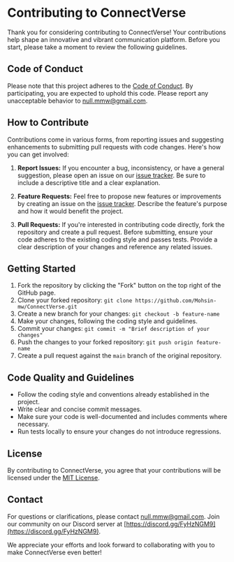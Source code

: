 # Contributing to ConnectVerse

Thank you for considering contributing to ConnectVerse! Your contributions help shape an innovative and vibrant communication platform. Before you start, please take a moment to review the following guidelines.

## Code of Conduct

Please note that this project adheres to the [Code of Conduct](https://github.com/Mohsin-mw/ConnectVerse/blob/main/CODE_OF_CONDUCT.md). By participating, you are expected to uphold this code. Please report any unacceptable behavior to [null.mmw@gmail.com](mailto:null.mmw@gmail.com).

## How to Contribute

Contributions come in various forms, from reporting issues and suggesting enhancements to submitting pull requests with code changes. Here's how you can get involved:

1. **Report Issues:** If you encounter a bug, inconsistency, or have a general suggestion, please open an issue on our [issue tracker](https://github.com/Mohsin-mw/ConnectVerse/issues). Be sure to include a descriptive title and a clear explanation.

2. **Feature Requests:** Feel free to propose new features or improvements by creating an issue on the [issue tracker](https://github.com/Mohsin-mw/ConnectVerse/issues). Describe the feature's purpose and how it would benefit the project.

3. **Pull Requests:** If you're interested in contributing code directly, fork the repository and create a pull request. Before submitting, ensure your code adheres to the existing coding style and passes tests. Provide a clear description of your changes and reference any related issues.

## Getting Started

1. Fork the repository by clicking the "Fork" button on the top right of the GitHub page.
2. Clone your forked repository: `git clone https://github.com/Mohsin-mw/ConnectVerse.git`
3. Create a new branch for your changes: `git checkout -b feature-name`
4. Make your changes, following the coding style and guidelines.
5. Commit your changes: `git commit -m "Brief description of your changes"`
6. Push the changes to your forked repository: `git push origin feature-name`
7. Create a pull request against the `main` branch of the original repository.

## Code Quality and Guidelines

- Follow the coding style and conventions already established in the project.
- Write clear and concise commit messages.
- Make sure your code is well-documented and includes comments where necessary.
- Run tests locally to ensure your changes do not introduce regressions.

## License

By contributing to ConnectVerse, you agree that your contributions will be licensed under the [MIT License](https://github.com/Mohsin-mw/ConnectVerse/blob/main/LICENSE.txt).

## Contact

For questions or clarifications, please contact [null.mmw@gmail.com](mailto:null.mmw@gmail.com). Join our community on our Discord server at [https://discord.gg/FyHzNGM9](https://discord.gg/FyHzNGM9).

We appreciate your efforts and look forward to collaborating with you to make ConnectVerse even better!
